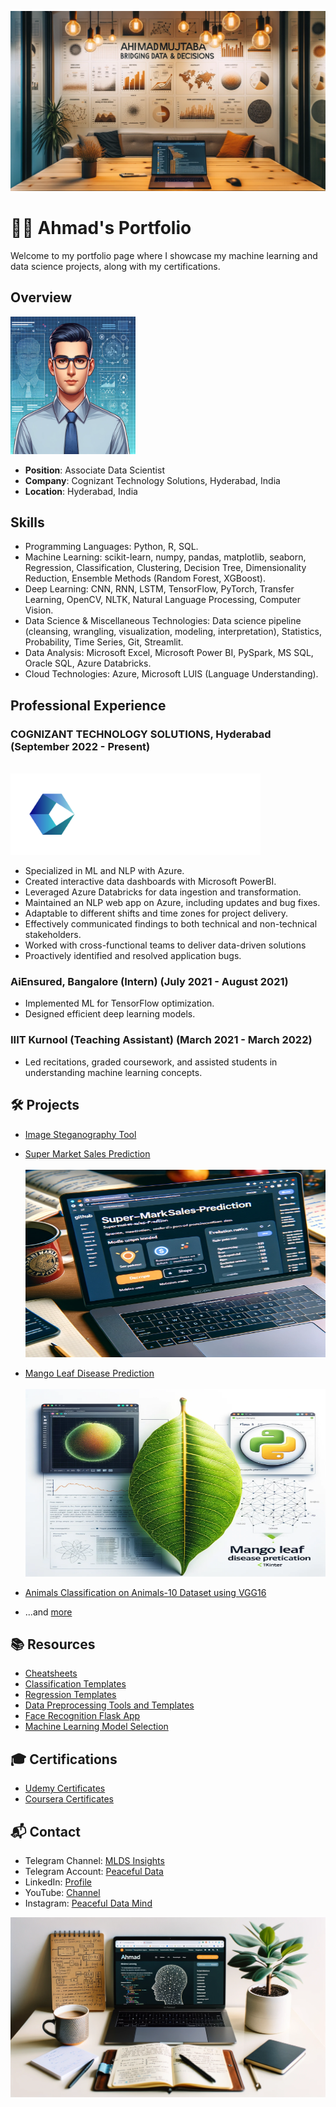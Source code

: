 ![Cover Image](images/Cover.png)

# 👨‍💼 Ahmad's Portfolio

Welcome to my portfolio page where I showcase my machine learning and data science projects, along with my certifications.

## Overview

<img src="images/Profile.png" alt="Profile Picture" width="200" height="220"/>

- **Position**: Associate Data Scientist
- **Company**: Cognizant Technology Solutions, Hyderabad, India
- **Location**: Hyderabad, India

## Skills

- Programming Languages: Python, R, SQL.
- Machine Learning: scikit-learn, numpy, pandas, matplotlib, seaborn, Regression, Classification, Clustering, Decision Tree, Dimensionality Reduction, Ensemble Methods (Random Forest, XGBoost).
- Deep Learning: CNN, RNN, LSTM, TensorFlow, PyTorch, Transfer Learning, OpenCV, NLTK, Natural Language Processing, Computer Vision.
- Data Science & Miscellaneous Technologies: Data science pipeline (cleansing, wrangling, visualization, modeling, interpretation), Statistics, Probability, Time Series, Git, Streamlit.
- Data Analysis: Microsoft Excel, Microsoft Power BI, PySpark, MS SQL, Oracle SQL, Azure Databricks.
- Cloud Technologies: Azure, Microsoft LUIS (Language Understanding).

## Professional Experience

### COGNIZANT TECHNOLOGY SOLUTIONS, Hyderabad  (September 2022 - Present)
<br>
<img src="images/Cognizant.png" alt="Cognizant Logo" width="400" height="130"/>

- Specialized in ML and NLP with Azure.
- Created interactive data dashboards with Microsoft PowerBI.
- Leveraged Azure Databricks for data ingestion and transformation.
- Maintained an NLP web app on Azure, including updates and bug fixes.
- Adaptable to different shifts and time zones for project delivery.
- Effectively communicated findings to both technical and non-technical stakeholders.
- Worked with cross-functional teams to deliver data-driven solutions
- Proactively identified and resolved application bugs.

### AiEnsured, Bangalore (Intern) (July 2021 - August 2021)
- Implemented ML for TensorFlow optimization.
- Designed efficient deep learning models.

### IIIT Kurnool (Teaching Assistant) (March 2021 - March 2022)
- Led recitations, graded coursework, and assisted students in understanding machine learning concepts.

## 🛠️ Projects

- [Image Steganography Tool](https://github.com/pypi-ahmad/Image-Steganography-Tool)
  
- [Super Market Sales Prediction](https://github.com/pypi-ahmad/Super-Market-Sales-Prediction)
  <br><br>
  <img src="images/Supermarket.png" alt="Supermarket Thumbnail" width="500" height="300"/>

- [Mango Leaf Disease Prediction](https://github.com/pypi-ahmad/Mango-Leaf-Disease-Prediction)
  <br><br>
  <img src="images/Mango.png" alt="Mango Leaf Thumbnail" width="500" height="300"/>
  
- [Animals Classification on Animals-10 Dataset using VGG16](https://github.com/pypi-ahmad/Animals-Classification-on-Animals-10-Dataset-using-VGG16)

- ...and [more](https://github.com/pypi-ahmad?tab=repositories)

## 📚 Resources

- [Cheatsheets](https://github.com/pypi-ahmad/Cheatsheets)
- [Classification Templates](https://github.com/pypi-ahmad/Classification-Templates)
- [Regression Templates](https://github.com/pypi-ahmad/Regression-Templates)
- [Data Preprocessing Tools and Templates](https://github.com/pypi-ahmad/Data-Preprocessing-Tools-and-Templates)
- [Face Recognition Flask App](https://github.com/pypi-ahmad/FaceRecognition_Flask)
- [Machine Learning Model Selection](https://github.com/pypi-ahmad/Machine-Learning-Model-Selection)

## 🎓 Certifications

- [Udemy Certificates](https://github.com/pypi-ahmad/Udemy-Certificates)
- [Coursera Certificates](https://github.com/pypi-ahmad/Coursera-Certificates)

## 📬 Contact

- Telegram Channel: [MLDS Insights](https://t.me/MLDSInsights)
- Telegram Account: [Peaceful Data](https://t.me/peacefuldata)
- LinkedIn: [Profile](https://www.linkedin.com/in/ahmad-iiitk/)
- YouTube: [Channel](https://www.youtube.com/channel/UC38wvN6ZalnJAKjel48i18w)
- Instagram: [Peaceful Data Mind](https://www.instagram.com/peacefuldatamind/)

![Image 1](images/1.png)
